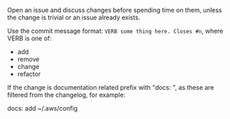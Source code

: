 Open an issue and discuss changes before spending time on them, unless the change is trivial or an issue already exists.

Use the commit message format: `VERB some thing here. Closes #n`, where VERB is one of:

  - add
  - remove
  - change
  - refactor

If the change is documentation related prefix with "docs: ", as these are filtered from the changelog, for example:

  docs: add ~/.aws/config
